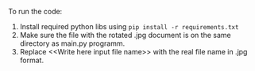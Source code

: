 To run the code:
1. Install required python libs using `pip install -r requirements.txt`
2. Make sure the file with the rotated .jpg document is on the same directory as main.py programm.
3. Replace <\<Write here input file name>> with the real file name in .jpg format.
